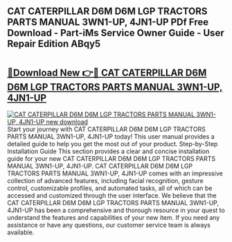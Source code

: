 ## CAT CATERPILLAR D6M D6M LGP TRACTORS PARTS MANUAL 3WN1-UP, 4JN1-UP PDf Free Download - Part-iMs Service Owner Guide - User Repair Edition ABqy5

# <h2><a href="http://bc53628.oget.top/?id=CAT+CATERPILLAR+D6M+D6M+LGP+TRACTORS+PARTS+MANUAL+3WN1-UP%2c+4JN1-UP">🔗Download New 👉🔴 CAT CATERPILLAR D6M D6M LGP TRACTORS PARTS MANUAL 3WN1-UP, 4JN1-UP</a></h2>

[![CAT CATERPILLAR D6M D6M LGP TRACTORS PARTS MANUAL 3WN1-UP, 4JN1-UP new download](https://i.imgur.com/5g1atiW.png)](http://bc53628.oget.top/?id=CAT+CATERPILLAR+D6M+D6M+LGP+TRACTORS+PARTS+MANUAL+3WN1-UP%2c+4JN1-UP)
Start your journey with CAT CATERPILLAR D6M D6M LGP TRACTORS PARTS MANUAL 3WN1-UP, 4JN1-UP today! This user manual provides a detailed guide to help you get the most out of your product. Step-by-Step Installation Guide This section provides a clear and concise installation guide for your new CAT CATERPILLAR D6M D6M LGP TRACTORS PARTS MANUAL 3WN1-UP, 4JN1-UP. CAT CATERPILLAR D6M D6M LGP TRACTORS PARTS MANUAL 3WN1-UP, 4JN1-UP comes with an impressive collection of advanced features, including facial recognition, gesture control, customizable profiles, and automated tasks, all of which can be accessed and customized through the user interface. We believe that the CAT CATERPILLAR D6M D6M LGP TRACTORS PARTS MANUAL 3WN1-UP, 4JN1-UP has been a comprehensive and thorough resource in your quest to understand the features and capabilities of your new item. If you need any assistance or have any questions, our customer service team is always available.
